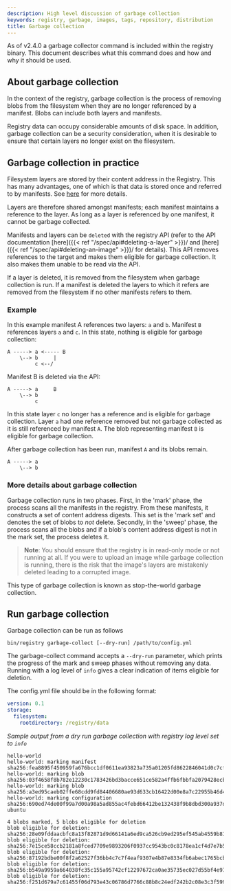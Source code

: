 ```yaml
---
description: High level discussion of garbage collection
keywords: registry, garbage, images, tags, repository, distribution
title: Garbage collection
---
```


As of v2.4.0 a garbage collector command is included within the registry binary.
This document describes what this command does and how and why it should be used.

## About garbage collection

In the context of the registry, garbage collection is the process of
removing blobs from the filesystem when they are no longer referenced by a
manifest. Blobs can include both layers and manifests.

Registry data can occupy considerable amounts of disk space. In addition,
garbage collection can be a security consideration, when it is desirable to ensure
that certain layers no longer exist on the filesystem.

## Garbage collection in practice

Filesystem layers are stored by their content address in the Registry. This
has many advantages, one of which is that data is stored once and referred to by manifests.
See [here](../compatibility#content-addressable-storage-cas) for more details.

Layers are therefore shared amongst manifests; each manifest maintains a reference
to the layer. As long as a layer is referenced by one manifest, it cannot be garbage
collected.

Manifests and layers can be `deleted` with the registry API (refer to the API
documentation [here]({{< ref "/spec/api#deleting-a-layer" >}})/ and
[here]({{< ref "/spec/api#deleting-an-image" >}})/ for details). This API removes references
to the target and makes them eligible for garbage collection. It also makes them
unable to be read via the API.

If a layer is deleted, it is removed from the filesystem when garbage collection
is run. If a manifest is deleted the layers to which it refers are removed from
the filesystem if no other manifests refers to them.


### Example

In this example manifest A references two layers: `a` and `b`. Manifest `B` references
layers `a` and `c`. In this state, nothing is eligible for garbage collection:

```
A -----> a <----- B
    \--> b     |
         c <--/
```

Manifest B is deleted via the API:

```
A -----> a     B
    \--> b
         c
```

In this state layer `c` no longer has a reference and is eligible for garbage
collection. Layer `a` had one reference removed but not garbage
collected as it is still referenced by manifest `A`. The blob representing
manifest `B` is eligible for garbage collection.

After garbage collection has been run, manifest `A` and its blobs remain.

```
A -----> a
    \--> b
```


### More details about garbage collection

Garbage collection runs in two phases. First, in the 'mark' phase, the process
scans all the manifests in the registry. From these manifests, it constructs a
set of content address digests. This set is the 'mark set' and denotes the set
of blobs to *not* delete. Secondly, in the 'sweep' phase, the process scans all
the blobs and if a blob's content address digest is not in the mark set, the
process deletes it.


> **Note**: You should ensure that the registry is in read-only mode or not running at
> all. If you were to upload an image while garbage collection is running, there is the
> risk that the image's layers are mistakenly deleted leading to a corrupted image.

This type of garbage collection is known as stop-the-world garbage collection.

## Run garbage collection

Garbage collection can be run as follows

`bin/registry garbage-collect [--dry-run] /path/to/config.yml`

The garbage-collect command accepts a `--dry-run` parameter, which prints the progress
of the mark and sweep phases without removing any data. Running with a log level of `info`
gives a clear indication of items eligible for deletion.

The config.yml file should be in the following format:

```yaml
version: 0.1
storage:
  filesystem:
    rootdirectory: /registry/data
```

_Sample output from a dry run garbage collection with registry log level set to `info`_

```
hello-world
hello-world: marking manifest sha256:fea8895f450959fa676bcc1df0611ea93823a735a01205fd8622846041d0c7cf
hello-world: marking blob sha256:03f4658f8b782e12230c1783426bd3bacce651ce582a4ffb6fbbfa2079428ecb
hello-world: marking blob sha256:a3ed95caeb02ffe68cdd9fd84406680ae93d633cb16422d00e8a7c22955b46d4
hello-world: marking configuration sha256:690ed74de00f99a7d00a98a5ad855ac4febd66412be132438f9b8dbd300a937d
ubuntu

4 blobs marked, 5 blobs eligible for deletion
blob eligible for deletion: sha256:28e09fddaacbfc8a13f82871d9d66141a6ed9ca526cb9ed295ef545ab4559b81
blob eligible for deletion: sha256:7e15ce58ccb2181a8fced7709e9893206f0937cc9543bc0c8178ea1cf4d7e7b5
blob eligible for deletion: sha256:87192bdbe00f8f2a62527f36bb4c7c7f4eaf9307e4b87e8334fb6abec1765bcb
blob eligible for deletion: sha256:b549a9959a664038fc35c155a95742cf12297672ca0ae35735ec027d55bf4e97
blob eligible for deletion: sha256:f251d679a7c61455f06d793e43c06786d7766c88b8c24edf242b2c08e3c3f599
```
